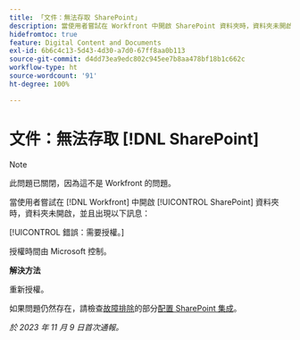 ```yaml
---
title: 「文件：無法存取 SharePoint」
description: 當使用者嘗試在 Workfront 中開啟 SharePoint 資料夾時，資料夾未開啟，並且出現一則訊息。
hidefromtoc: true
feature: Digital Content and Documents
exl-id: 6b6c4c13-5d43-4d30-a7d0-67ff8aa0b113
source-git-commit: d4dd73ea9edc802c945ee7b8aa478bf18b1c662c
workflow-type: ht
source-wordcount: '91'
ht-degree: 100%

---
```


# 文件：無法存取 [!DNL SharePoint]

<!--WF and WFP, article live for workaround-->

>[!NOTE]
>
>此問題已關閉，因為這不是 Workfront 的問題。

當使用者嘗試在 [!DNL Workfront] 中開啟 [!UICONTROL SharePoint] 資料夾時，資料夾未開啟，並且出現以下訊息：

[!UICONTROL 錯誤：需要授權。]

授權時間由 Microsoft 控制。

**解決方法**

重新授權。

如果問題仍然存在，請檢查[故障排除](https://experienceleague.adobe.com/docs/workfront/using/administration-and-setup/configure-integrations/configure-sharepoint-integration.html#troubleshooting)的部分[配置 SharePoint 集成](https://experienceleague.adobe.com/docs/workfront/using/administration-and-setup/configure-integrations/configure-sharepoint-integration.html)。

_於 2023 年 11 月 9 日首次通報。_
